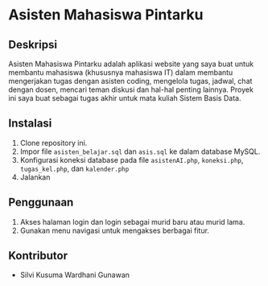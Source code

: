 # Asisten Mahasiswa Pintarku
## Deskripsi

Asisten Mahasiswa Pintarku adalah aplikasi website yang saya buat untuk membantu mahasiswa (khususnya mahasiswa IT) dalam membantu mengerjakan tugas dengan asisten coding, mengelola tugas, jadwal, chat dengan dosen, mencari teman diskusi dan hal-hal penting lainnya. Proyek ini saya buat sebagai tugas akhir untuk mata kuliah Sistem Basis Data.

## Instalasi
1.  Clone repository ini.
2.  Impor file `asisten_belajar.sql` dan `asis.sql` ke dalam database MySQL.
3.  Konfigurasi koneksi database pada file `asistenAI.php`, `koneksi.php`, `tugas_kel.php`, dan `kalender.php`
4.  Jalankan 

## Penggunaan
1.  Akses halaman login dan login sebagai murid baru atau murid lama.
2.  Gunakan menu navigasi untuk mengakses berbagai fitur.

## Kontributor
*   Silvi Kusuma Wardhani Gunawan 
